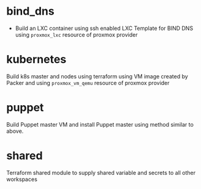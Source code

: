 # bind_dns
* Build an LXC container using ssh enabled LXC Template for BIND DNS using `proxmox_lxc` resource of proxmox provider

# kubernetes
Build k8s master and nodes using terraform using VM image created by Packer and using `proxmox_vm_qemu` resource of proxmox provider

# puppet
Build Puppet master VM and install Puppet master using method similar to above.

# shared
Terraform shared module to supply shared variable and secrets to all other workspaces


